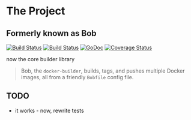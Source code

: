 # The Project

## Formerly known as Bob

[![Build Status](https://drone.io/github.com/sylphon/build-runner/status.png)](https://drone.io/github.com/sylphon/build-runner/latest)
[![Build Status](https://travis-ci.org/sylphon/build-runner.svg?branch=master)](https://travis-ci.org/sylphon/build-runner)
[![GoDoc](https://godoc.org/github.com/sylphon/build-runner?status.png)](https://godoc.org/github.com/sylphon/build-runner)
[![Coverage Status](https://img.shields.io/coveralls/sylphon/build-runner.svg)](https://coveralls.io/r/sylphon/build-runner?branch=master)

now the core builder library

> Bob, the `docker-builder`, builds, tags, and pushes multiple Docker images, all
  from a friendly `Bobfile` config file.

## TODO

- it works - now, rewrite tests
